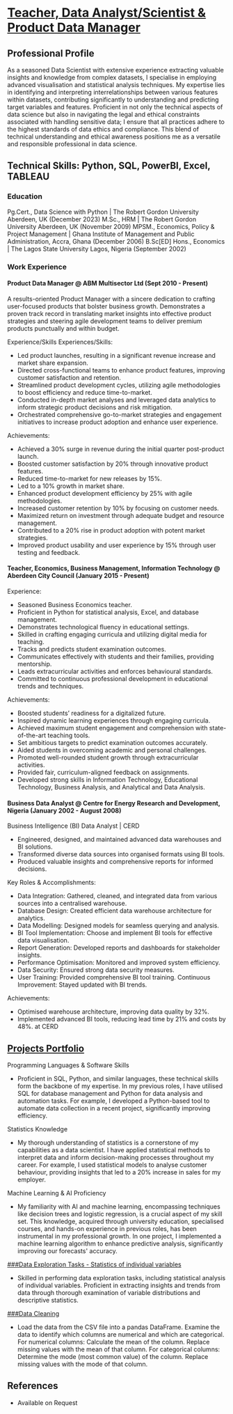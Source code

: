 # [Teacher, Data Analyst/Scientist & Product Data Manager](https://aadegoke74.github.io)

## Professional Profile
As a seasoned Data Scientist with extensive experience extracting valuable insights and knowledge from complex datasets, I specialise in employing advanced visualisation and statistical analysis techniques. My expertise lies in identifying and interpreting interrelationships between various features within datasets, contributing significantly to understanding and predicting target variables and features. Proficient in not only the technical aspects of data science but also in navigating the legal and ethical constraints associated with handling sensitive data; I ensure that all practices adhere to the highest standards of data ethics and compliance. This blend of technical understanding and ethical awareness positions me as a versatile and responsible professional in data science.

## Technical Skills: Python, SQL, PowerBI, Excel, TABLEAU

### Education
Pg.Cert., Data Science with Python | The Robert Gordon University Aberdeen, UK (December 2023)
M.Sc., HRM | The Robert Gordon University Aberdeen, UK (November 2009)
MPSM., Economics, Policy & Project Management  | Ghana Institute of Management and Public Administration, Accra, Ghana (December 2006)
B.Sc[ED] Hons., Economics | The Lagos State University Lagos, Nigeria (September 2002)

### Work Experience

#### Product Data Manager @ ABM Multisector Ltd (Sept 2010 - Present)
A results-oriented Product Manager with a sincere dedication to crafting user-focused products that bolster business growth. Demonstrates a proven track record in translating market insights into effective product strategies and steering agile development teams to deliver premium products punctually and within budget.

Experience/Skills
Experiences/Skills:
- Led product launches, resulting in a significant revenue increase and market share expansion.
- Directed cross-functional teams to enhance product features, improving customer satisfaction and retention.
- Streamlined product development cycles, utilizing agile methodologies to boost efficiency and reduce time-to-market.
- Conducted in-depth market analyses and leveraged data analytics to inform strategic product decisions and risk mitigation.
- Orchestrated comprehensive go-to-market strategies and engagement initiatives to increase product adoption and enhance user experience.

Achievements:
- Achieved a 30% surge in revenue during the initial quarter post-product launch.
- Boosted customer satisfaction by 20% through innovative product features.
- Reduced time-to-market for new releases by 15%.
- Led to a 10% growth in market share.
- Enhanced product development efficiency by 25% with agile methodologies.
- Increased customer retention by 10% by focusing on customer needs.
- Maximized return on investment through adequate budget and resource management.
- Contributed to a 20% rise in product adoption with potent market strategies.
- Improved product usability and user experience by 15% through user testing and feedback.


#### Teacher, Economics, Business Management, Information Technology @ Aberdeen City Council (January 2015 - Present)
Experience:
- Seasoned Business Economics teacher.
- Proficient in Python for statistical analysis, Excel, and database management.
- Demonstrates technological fluency in educational settings.
- Skilled in crafting engaging curricula and utilizing digital media for teaching.
- Tracks and predicts student examination outcomes.
- Communicates effectively with students and their families, providing mentorship.
- Leads extracurricular activities and enforces behavioural standards.
- Committed to continuous professional development in educational trends and techniques.

Achievements:
- Boosted students’ readiness for a digitalized future.
- Inspired dynamic learning experiences through engaging curricula.
- Achieved maximum student engagement and comprehension with state-of-the-art teaching tools.
- Set ambitious targets to predict examination outcomes accurately.
- Aided students in overcoming academic and personal challenges.
- Promoted well-rounded student growth through extracurricular activities.
- Provided fair, curriculum-aligned feedback on assignments.
- Developed strong skills in Information Technology, Educational Technology, Business Analysis, and Analytical and Data Analysis.

#### Business Data Analyst @ Centre for Energy Research and Development, Nigeria (January 2002 - August 2008)
Business Intelligence (BI) Data Analyst | CERD
- Engineered, designed, and maintained advanced data warehouses and BI solutions.
- Transformed diverse data sources into organised formats using BI tools.
- Produced valuable insights and comprehensive reports for informed decisions. 

Key Roles & Accomplishments: 
- Data Integration: Gathered, cleaned, and integrated data from various sources into a centralised warehouse. 
- Database Design: Created efficient data warehouse architecture for analytics. 
- Data Modelling: Designed models for seamless querying and analysis. 
- BI Tool Implementation: Choose and implement BI tools for effective data visualisation. 
- Report Generation: Developed reports and dashboards for stakeholder insights. 
- Performance Optimisation: Monitored and improved system efficiency. 
- Data Security: Ensured strong data security measures. 
- User Training: Provided comprehensive BI tool training. Continuous Improvement: Stayed updated with BI trends. 

Achievements:
- Optimised warehouse architecture, improving data quality by 32%.
- Implemented advanced BI tools, reducing lead time by 21% and costs by 48%. at CERD

## [Projects Portfolio](https://aadegoke74.github.io)
Programming Languages & Software Skills
- Proficient in SQL, Python, and similar languages, these technical skills form the backbone of my expertise. In my previous roles, I have utilised SQL for database management and Python for data analysis and automation tasks. For example, I developed a Python-based tool to automate data collection in a recent project, significantly improving efficiency.

Statistics Knowledge
- My thorough understanding of statistics is a cornerstone of my capabilities as a data scientist. I have applied statistical methods to interpret data and inform decision-making processes throughout my career. For example, I used statistical models to analyse customer behaviour, providing insights that led to a 20% increase in sales for my employer.

Machine Learning & AI Proficiency
- My familiarity with AI and machine learning, encompassing techniques like decision trees and logistic regression, is a crucial aspect of my skill set. This knowledge, acquired through university education, specialised courses, and hands-on experience in previous roles, has been instrumental in my professional growth. In one project, I implemented a machine learning algorithm to enhance predictive analysis, significantly improving our forecasts' accuracy.

[###Data Exploration Tasks - Statistics of individual variables](https://github.com/aadegoke74/Data-Exploration-Project/blob/main/Data%20Exploration%20Tasks%20-%20Statistics%20of%20individual%20variables.ipynb) 
- Skilled in performing data exploration tasks, including statistical analysis of individual variables. Proficient in extracting insights and trends from data through thorough examination of variable distributions and descriptive statistics.

[###Data Cleaning](https://github.com/aadegoke74/Data-Cleaning-Project/blob/main/Data%20Cleaning%20Tasks.ipynb) 
- Load the data from the CSV file into a pandas DataFrame. Examine the data to identify which columns are numerical and which are categorical. For numerical columns: Calculate the mean of the column. Replace missing values with the mean of that column. For categorical columns: Determine the mode (most common value) of the column. Replace missing values with the mode of that column.
## References
- Available on Request
